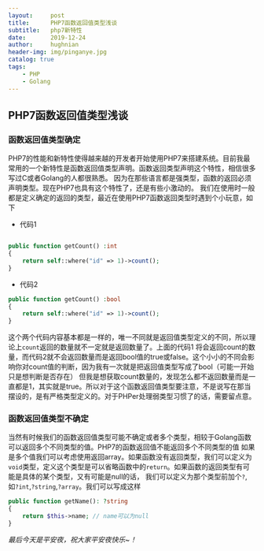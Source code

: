 ```yaml
---
layout:     post   				    
title:      PHP7函数返回值类型浅谈 
subtitle:   php7新特性
date:       2019-12-24				
author:     hughnian				
header-img: img/pinganye.jpg
catalog: true 						
tags:							
    - PHP
    - Golang
---
```


## PHP7函数返回值类型浅谈

### 函数返回值类型确定

PHP7的性能和新特性使得越来越的开发者开始使用PHP7来搭建系统。目前我最常用的一个新特性是函数返回值类型声明。函数返回类型声明这个特性，相信很多写过C或者Golang的人都很熟悉。
因为在那些语言都是强类型，函数的返回必须声明类型。现在PHP7也具有这个特性了，还是有些小激动的。
我们在使用时一般都是定义确定的返回的类型，最近在使用PHP7函数返回类型时遇到个小玩意，如下

- 代码1

```php

public function getCount() :int
{
    return self::where("id" => 1)->count();
}

```
- 代码2

```php
public function getCount() :bool
{
    return self::where("id" => 1)->count();
}
```

这个两个代码内容基本都是一样的，唯一不同就是返回值类型定义的不同，所以理论上`count`返回的数量就不一定就是返回数量了。上面的代码1
将会返回count的数量，而代码2就不会返回数量而是返回bool值的true或false。这个小小的不同会影响你对count值的判断，因为我有一次就是把返回值类型写成了bool（可能一开始只是想判断是否存在）
但我是想获取count数量的，发现怎么都不返回数量而是一直都是1，其实就是true。所以对于这个函数返回值类型要注意，不是说写在那当摆设的，是有严格类型定义的。对于PHPer处理弱类型习惯了的话，需要留点意。

### 函数返回值类型不确定

当然有时候我们的函数返回值类型可能不确定或者多个类型，相较于Golang函数可以返回多个不同类型的值。PHP7的函数返回值不能返回多个不同类型的值
如果是多个值我们可以考虑使用返回array。如果函数没有返回类型，我们可以定义为`void`类型，定义这个类型是可以省略函数中的`return`。如果函数的返回类型有可能是具体的某个类型，又有可能是null的话，
我们可以定义为那个类型前加个`?`,如`?int`,`?string`,`?array`。我们可以写成这样
```php
public function getName(): ?string
{
    return $this->name; // name可以为null
}
```

_最后今天是平安夜，祝大家平安夜快乐~！_